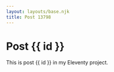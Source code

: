 ```yaml
---
layout: layouts/base.njk
title: Post 13798
---
```


# Post {{ id }}

This is post {{ id }} in my Eleventy project.
